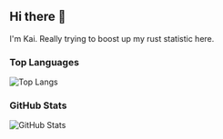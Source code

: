 ## Hi there 👋
I'm Kai. Really trying to boost up my rust statistic here.

### Top Languages

![Top Langs](https://github-readme-stats.vercel.app/api/top-langs/?username=VerumQuaerite&layout=compact&theme=radical)

### GitHub Stats

![GitHub Stats](https://github-readme-stats.vercel.app/api?username=VerumQuaerite&show_icons=true&theme=radical&count_private=true)

<!--
**VerumQuaerite/VerumQuaerite** is a ✨ _special_ ✨ repository because its `README.md` (this file) appears on your GitHub profile.

Here are some ideas to get you started:

- 🔭 I’m currently working on ...
- 🌱 I’m currently learning ...
- 👯 I’m looking to collaborate on ...
- 🤔 I’m looking for help with ...
- 💬 Ask me about ...
- 📫 How to reach me: ...
- 😄 Pronouns: ...
- ⚡ Fun fact: ...
-->


